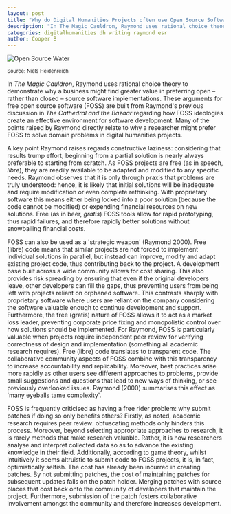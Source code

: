 ```yaml
---
layout: post
title: "Why do Digital Humanities Projects often use Open Source Software Tools?"
description: "In The Magic Cauldron, Raymond uses rational choice theory to demonstrate why a business might find greater value in preferring open – rather than closed – source software implementations. These arguments for free open source software (FOSS) are built from Raymond's previous discussion in The Cathedral and the Bazaar regarding how FOSS ideologies create an effective environment for software development. Many of the points raised by Raymond directly relate to why a researcher might prefer FOSS to solve domain problems in digital humanities projects."
categories: digitalhumanities dh writing raymond esr
author: Cooper B
---
```

![Open Source Water](https://farm1.staticflickr.com/7/8903529_2824fb78cc_z.jpg)

<small>Source: Niels Heidenreich</small>

In *The Magic Cauldron*, Raymond uses rational choice theory to demonstrate why a business might find greater value in preferring open – rather than closed – source software implementations. These arguments for free open source software (FOSS) are built from Raymond's previous discussion in *The Cathedral and the Bazaar* regarding how FOSS ideologies create an effective environment for software development. Many of the points raised by Raymond directly relate to why a researcher might prefer FOSS to solve domain problems in digital humanities projects. 

A key point Raymond raises regards constructive laziness: considering that results trump effort, beginning from a partial solution is nearly always preferable to starting from scratch. As FOSS projects are free (as in speech, *libre*), they are readily available to be adapted and modified to any specific needs. Raymond observes that it is only through praxis that problems are truly understood: hence, it is likely that initial solutions will be inadequate and require modification or even complete rethinking. With proprietary software this means either being locked into a poor solution (because the code cannot be modified) or expending financial resources on new solutions.  Free (as in beer, *gratis*) FOSS tools allow for rapid prototyping, thus rapid failures, and therefore rapidly better solutions without snowballing financial costs. 

FOSS can also be used as a 'strategic weapon' (Raymond 2000). Free (libre) code means that similar projects are not forced to implement individual solutions in parallel, but instead can improve, modify and adapt existing project code, thus contributing back to the project. A development base built across a wide community allows for cost sharing. This also provides risk spreading by ensuring that even if the original developers leave, other developers can fill the gaps, thus preventing users from being left with projects reliant on orphaned software. This contrasts sharply with proprietary software where users are reliant on the company considering the software valuable enough to continue development and support. Furthermore, the free (gratis) nature of FOSS allows it to act as a market loss leader, preventing corporate price fixing and monopolistic control over how solutions should be implemented.
For Raymond, FOSS is particularly valuable when projects require independent peer review for verifying correctness of design and implementation (something all academic research requires). Free (libre) code translates to transparent code.  The collaborative community aspects of FOSS combine with this transparency to increase accountability and replicability. Moreover, best practices arise more rapidly as other users see different approaches to problems, provide small suggestions and questions that lead to new ways of thinking, or see previously overlooked issues. Raymond (2000) summarises this effect as 'many eyeballs tame complexity'.

FOSS is frequently criticised as having a free rider problem: why submit patches if doing so only benefits others? Firstly, as noted, academic research requires peer review: obfuscating methods only hinders this process. Moreover, beyond selecting appropriate approaches to research, it is rarely methods that make research valuable. Rather, it is how researchers analyse and interpret collected data so as to advance the existing knowledge in their field. Additionally, according to game theory, whilst intuitively it seems altruistic to submit code to FOSS projects, it is, in fact, optimistically selfish. The cost has already been incurred in creating patches. By not submitting patches, the cost of maintaining patches for subsequent updates falls on the patch holder. Merging patches with source places that cost back onto the community of developers that maintain the project. Furthermore, submission of the patch fosters collaborative involvement amongst the community and therefore increases development.
